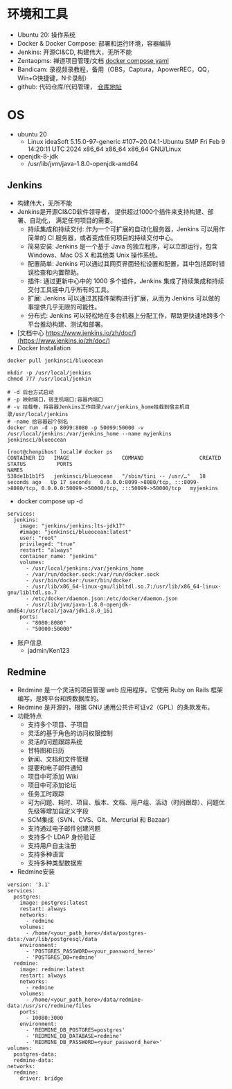 # 环境和工具
- Ubuntu 20: 操作系统
- Docker & Docker Compose: 部署和运行环境，容器编排
- Jenkins: 开源CI&CD, 构建伟大，无所不能
- Zentaopms: 禅道项目管理/文档 [docker compose yaml](./TOOLS-zentao.md)
- Bandicam: 录视频录教程，备用（OBS，Captura，ApowerREC，QQ，Win+G快捷键，N卡录制）
- github: 代码仓库/代码管理， [仓库地址](https://github.com/chipabs)
 
# OS
- ubuntu 20
  - Linux ideaSoft 5.15.0-97-generic #107~20.04.1-Ubuntu SMP Fri Feb 9 14:20:11 UTC 2024 x86_64 x86_64 x86_64 GNU/Linux
- openjdk-8-jdk
  - /usr/lib/jvm/java-1.8.0-openjdk-amd64

## Jenkins
- 构建伟大，无所不能
- Jenkins是开源CI&CD软件领导者， 提供超过1000个插件来支持构建、部署、自动化， 满足任何项目的需要。
  - 持续集成和持续交付: 作为一个可扩展的自动化服务器，Jenkins 可以用作简单的 CI 服务器，或者变成任何项目的持续交付中心。
  - 简易安装: Jenkins 是一个基于 Java 的独立程序，可以立即运行，包含 Windows、Mac OS X 和其他类 Unix 操作系统。
  - 配置简单: Jenkins 可以通过其网页界面轻松设置和配置，其中包括即时错误检查和内置帮助。
  - 插件: 通过更新中心中的 1000 多个插件，Jenkins 集成了持续集成和持续交付工具链中几乎所有的工具。
  - 扩展: Jenkins 可以通过其插件架构进行扩展，从而为 Jenkins 可以做的事提供几乎无限的可能性。
  - 分布式: Jenkins 可以轻松地在多台机器上分配工作，帮助更快速地跨多个平台推动构建、测试和部署。
- [文档中心 https://www.jenkins.io/zh/doc/](https://www.jenkins.io/zh/doc/)
- Docker Installation

```
docker pull jenkinsci/blueocean

mkdir -p /usr/local/jenkins
chmod 777 /usr/local/jenkin

# -d 后台方式启动
# -p 映射端口，宿主机端口:容器内端口
# -v 挂载卷，将容器Jenkins工作目录/var/jenkins_home挂载到宿主机目录/usr/local/jenkins
# -name 给容器起个别名
docker run -d -p 8099:8080 -p 50099:50000 -v /usr/local/jenkins:/var/jenkins_home --name myjenkins jenkinsci/blueocean

[root@chenpihost local]# docker ps
CONTAINER ID   IMAGE                 COMMAND                  CREATED          STATUS          PORTS                                                                                      NAMES
538de1b1b1f5   jenkinsci/blueocean   "/sbin/tini -- /usr/…"   18 seconds ago   Up 17 seconds   0.0.0.0:8099->8080/tcp, :::8099->8080/tcp, 0.0.0.0:50099->50000/tcp, :::50099->50000/tcp   myjenkins
```

- docker compose up -d

```
services:
  jenkins:
    image: "jenkins/jenkins:lts-jdk17"
    #image: "jenkinsci/blueocean:latest"
    user: "root"
    privileged: "true"
    restart: "always"
    container_name: "jenkins"
    volumes:
      - /usr/local/jenkins:/var/jenkins_home
      - /var/run/docker.sock:/var/run/docker.sock
      - /usr/bin/docker:/user/bin/docker
      - /usr/lib/x86_64-linux-gnu/libltdl.so.7:/usr/lib/x86_64-linux-gnu/libltdl.so.7
      - /etc/docker/daemon.json:/etc/docker/daemon.json
      - /usr/lib/jvm/java-1.8.0-openjdk-amd64:/usr/local/java/jdk1.8.0_161
    ports:
      - "8080:8080"
      - "50000:50000"

```

- 账户信息
  - jadmin/Ken123


## Redmine
- Redmine 是一个灵活的项目管理 web 应用程序。它使用 Ruby on Rails 框架编写，是跨平台和跨数据库的。
- Redmine 是开源的，根据 GNU 通用公共许可证v2（GPL）的条款发布。
- 功能特点
  - 支持多个项目、子项目
  - 灵活的基于角色的访问权限控制
  - 灵活的问题跟踪系统
  - 甘特图和日历
  - 新闻、文档和文件管理
  - 提要和电子邮件通知
  - 项目中可添加 Wiki
  - 项目中可添加论坛
  - 任务工时跟踪
  - 可为问题、耗时、项目、版本、文档、用户组、活动（时间跟踪）、问题优先级等增加自定义字段
  - SCM集成（SVN、CVS、Git、Mercurial 和 Bazaar）
  - 支持通过电子邮件创建问题
  - 支持多个 LDAP 身份验证
  - 支持用户自主注册
  - 支持多种语言
  - 支持多种类型数据库
- Redmine安装
```
version: '3.1'
services:
  postgres:
    image: postgres:latest
    restart: always
    networks:
      - redmine
    volumes:
      - /home/<your_path_here>/data/postgres-data:/var/lib/postgresql/data
    environment:
      - 'POSTGRES_PASSWORD=<your_password_here>'
      - 'POSTGRES_DB=redmine'
  redmine:
    image: redmine:latest
    restart: always
    networks:
      - redmine
    volumes:
      - /home/<your_path_here>/data/redmine-data:/usr/src/redmine/files
    ports:
      - 10080:3000
    environment:
      - 'REDMINE_DB_POSTGRES=postgres'
      - 'REDMINE_DB_DATABASE=redmine'
      - 'REDMINE_DB_PASSWORD=<your_password_here>'
volumes:
  postgres-data:
  redmine-data:
networks:
  redmine:
    driver: bridge
```
